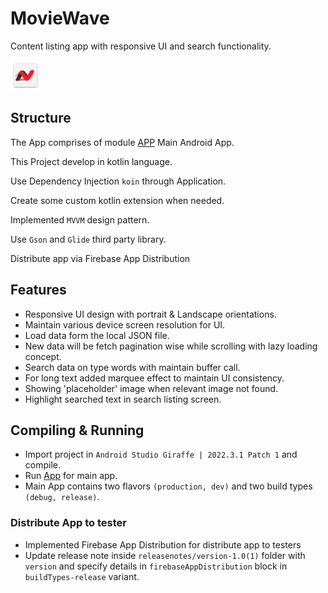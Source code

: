 # MovieWave

Content listing app with responsive UI and search functionality.

![MovieWave](app/src/main/res/mipmap-mdpi/ic_launcher.png)

## Structure

The App comprises of module [APP](app) Main Android App.

This Project develop in kotlin language. 

Use Dependency Injection `koin` through Application.

Create some custom kotlin extension when needed.

Implemented `MVVM` design pattern.

Use `Gson` and `Glide` third party library.

Distribute app via Firebase App Distribution

## Features

* Responsive UI design with portrait & Landscape orientations.
* Maintain various device screen resolution for UI.
* Load data form the local JSON file.
* New data will be fetch pagination wise while scrolling with lazy loading concept.
* Search data on type words with maintain buffer call.
* For long text added marquee effect to maintain UI consistency.
* Showing 'placeholder' image when relevant image not found.
* Highlight searched text in search listing screen.

## Compiling & Running

* Import project in `Android Studio Giraffe | 2022.3.1 Patch 1` and compile.
* Run [App](app) for main app.
* Main App contains two flavors `(production, dev)` and two build types `(debug, release)`.

### Distribute App to tester

* Implemented Firebase App Distribution for distribute app to testers
* Update release note inside `releasenotes/version-1.0(1)` folder with `version` and specify details in `firebaseAppDistribution` block in `buildTypes-release` variant.
